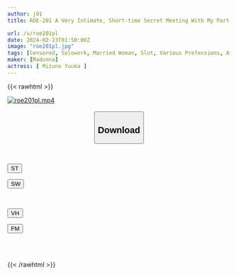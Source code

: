 ```yaml
---
author: j91
title: ROE-201 A Very Intimate, Short-time Secret Meeting With My Part-time Wife, Yuka, Who Has Great Sexual Compatibility.I Ejaculate So Quickly That I Don't Have Time To Wilt My Dick Every Time... Yuka Mizuno

url: /v/roe201pl
date: 2024-02-23T01:50:00Z
image: "roe201pl.jpg"
tags: [Censored, Solowork, Married Woman, Slut, Various Professions, Affair, Mature Woman	]
maker: [Madonna]
actress: [ Mizuno Yuuka ]
---
```



{{< rawhtml >}}

<div class="video" data-videoid="bK4oWAQLVviP37a">
    <a href="javascript:;">
        <img src="/v/roe201pl/roe201pl.jpg" width="WIDTH" height="HEIGHT" alt="roe201pl.mp4" loading="lazy">
    </a>
</div>

<script type="text/javascript" src="https://j91.asia/asset/on-demand-st.js"></script>

<br>
  <link rel="stylesheet" href="https://j91.asia/asset/bs5.css">
  
  <center>
  <button class="btn btn-primary" type="button" data-bs-toggle="collapse" data-bs-target=".multi-collapse" aria-expanded="false" aria-controls="multiCollapseExample1 multiCollapseExample2"><h2>Download</h2></button></center>
</p>
<div class="row">
  <div class="col">
    <div class="collapse multi-collapse" id="multiCollapseExample1">
      <div class="card card-body">
	      	      <br>
<div class="buttons">  
<p><a href="https://streamtape.to/v/bK4oWAQLVviP37a" target="_blank"><button class="btn-hover color-3"><i class="fa fa-download"></i> ST</button></a></p>
<p><a href="https://cdnwish.com/mdg40p5wcbph" target="_blank"><button class="btn-hover color-2"><i class="fa fa-download"></i> SW</button></a></p></div>
    </div>
  </div>
</div>
  <div class="col">
    <div class="collapse multi-collapse" id="multiCollapseExample2">
      <div class="card card-body">
	      <br>
<div class="buttons">
<p><a href="https://vidhidepro.com/f/k6nwzs8hpo59"><button class="btn-hover color-9"><i class="fa fa-download"></i> VH</button></a></p>
<p><a href="https://filemoon.sx/d/8eyiemxnnf85"><button class="btn-hover color-8"><i class="fa fa-download"></i> FM</button></a></p></div>
<br><br>
      </div>
    </div>
  </div>
</div>

{{< /rawhtml >}}